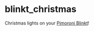 # blinkt_christmas

Christmas lights on your [Pimoroni Blinkt](https://shop.pimoroni.com/products/blinkt)!
